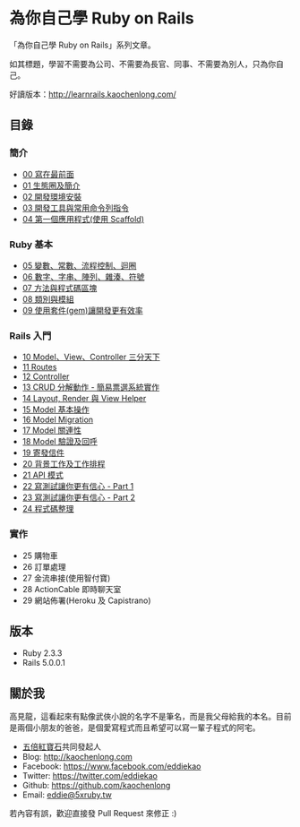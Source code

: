 # 為你自己學 Ruby on Rails

「為你自己學 Ruby on Rails」系列文章。

如其標題，學習不需要為公司、不需要為長官、同事、不需要為別人，只為你自己。

好讀版本：http://learnrails.kaochenlong.com/

## 目錄

### 簡介

- [00 寫在最前面](chapter00-about.md)
- [01 生態圈及簡介](chapter01-ecosystem-and-introduction.md)
- [02 開發環境安裝](chapter02-environment-setup.md)
- [03 開發工具與常用命令列指令](chapter03-command-line-tools.md)
- [04 第一個應用程式(使用 Scaffold)](chapter04-your-first-rails-application.md)

### Ruby 基本

- [05 變數、常數、流程控制、迴圈](chapter05-ruby-basic-1.md)
- [06 數字、字串、陣列、雜湊、符號](chapter06-ruby-basic-2.md)
- [07 方法與程式碼區塊](chapter07-ruby-basic-3.md)
- [08 類別與模組](chapter08-ruby-basic-4.md)
- [09 使用套件(gem)讓開發更有效率](chapter09-using-gems.md)

### Rails 入門

- [10 Model、View、Controller 三分天下](chapter10-mvc.md)
- [11 Routes](chapter11-routes.md)
- [12 Controller](chapter12-controllers.md)
- [13 CRUD 分解動作 - 簡易票選系統實作](chapter13-crud.md)
- [14 Layout, Render 與 View Helper](chapter14-layout-render-and-view-helper.md)
- [15 Model 基本操作](chapter15-model-basic.md)
- [16 Model Migration](chapter16-model-migration.md)
- [17 Model 關連性](chapter17-model-relationship.md)
- [18 Model 驗證及回呼](chapter18-model-validation-and-callback.md)
- [19 寄發信件](chapter19-send-email.md)
- [20 背景工作及工作排程](chapter20-background-job.md)
- [21 API 模式](chapter21-api-mode.md)
- [22 寫測試讓你更有信心 - Part 1](chapter22-testing-with-rspec-part-1.md)
- [23 寫測試讓你更有信心 - Part 2](chapter23-testing-with-rspec-part-2.md)
- [24 程式碼整理](chapter24-organize-your-code.md)

### 實作

- 25 購物車
- 26 訂單處理
- 27 金流串接(使用智付寶)
- 28 ActionCable 即時聊天室
- 29 網站佈署(Heroku 及 Capistrano)

## 版本

- Ruby 2.3.3
- Rails 5.0.0.1

## 關於我

高見龍，這看起來有點像武俠小說的名字不是筆名，而是我父母給我的本名。目前是兩個小朋友的爸爸，是個愛寫程式而且希望可以寫一輩子程式的阿宅。

* [五倍紅寶石](https://5xruby.tw)共同發起人
* Blog: <http://kaochenlong.com>
* Facebook: <https://www.facebook.com/eddiekao>
* Twitter: <https://twitter.com/eddiekao>
* Github: <https://github.com/kaochenlong>
* Email: eddie@5xruby.tw

若內容有誤，歡迎直接發 Pull Request 來修正 :)

